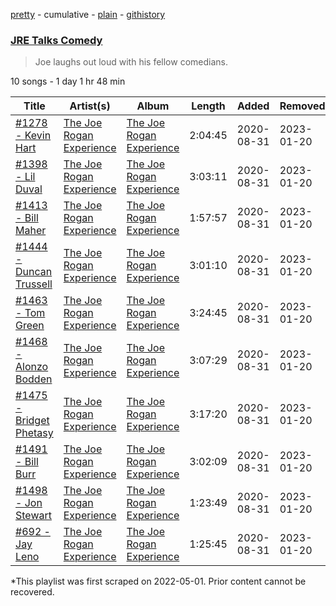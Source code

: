 [pretty](/playlists/pretty/37i9dQZF1DX0FpedkNl6M0.md) - cumulative - [plain](/playlists/plain/37i9dQZF1DX0FpedkNl6M0) - [githistory](https://github.githistory.xyz/mackorone/spotify-playlist-archive/blob/main/playlists/plain/37i9dQZF1DX0FpedkNl6M0)

### [JRE Talks Comedy](https://open.spotify.com/playlist/37i9dQZF1DX0FpedkNl6M0)

> Joe laughs out loud with his fellow comedians.

10 songs - 1 day 1 hr 48 min

| Title | Artist(s) | Album | Length | Added | Removed |
|---|---|---|---|---|---|
| [\#1278 \- Kevin Hart](https://open.spotify.com/episode/4VS7V8BOKfRgnQcd75tC2c) | [The Joe Rogan Experience](https://open.spotify.com/show/4rOoJ6Egrf8K2IrywzwOMk) | [The Joe Rogan Experience](https://open.spotify.com/show/4rOoJ6Egrf8K2IrywzwOMk) | 2:04:45 | 2020-08-31 | 2023-01-20 |
| [\#1398 \- Lil Duval](https://open.spotify.com/episode/1mIcV9hRNxftBReioVI7aY) | [The Joe Rogan Experience](https://open.spotify.com/show/4rOoJ6Egrf8K2IrywzwOMk) | [The Joe Rogan Experience](https://open.spotify.com/show/4rOoJ6Egrf8K2IrywzwOMk) | 3:03:11 | 2020-08-31 | 2023-01-20 |
| [\#1413 \- Bill Maher](https://open.spotify.com/episode/14K1V9u7GfJ48WabqeCMs5) | [The Joe Rogan Experience](https://open.spotify.com/show/4rOoJ6Egrf8K2IrywzwOMk) | [The Joe Rogan Experience](https://open.spotify.com/show/4rOoJ6Egrf8K2IrywzwOMk) | 1:57:57 | 2020-08-31 | 2023-01-20 |
| [\#1444 \- Duncan Trussell](https://open.spotify.com/episode/5e3835EgjWPQqw14l6WKNM) | [The Joe Rogan Experience](https://open.spotify.com/show/4rOoJ6Egrf8K2IrywzwOMk) | [The Joe Rogan Experience](https://open.spotify.com/show/4rOoJ6Egrf8K2IrywzwOMk) | 3:01:10 | 2020-08-31 | 2023-01-20 |
| [\#1463 \- Tom Green](https://open.spotify.com/episode/4XKcPK1twAopuT3vmFnial) | [The Joe Rogan Experience](https://open.spotify.com/show/4rOoJ6Egrf8K2IrywzwOMk) | [The Joe Rogan Experience](https://open.spotify.com/show/4rOoJ6Egrf8K2IrywzwOMk) | 3:24:45 | 2020-08-31 | 2023-01-20 |
| [\#1468 \- Alonzo Bodden](https://open.spotify.com/episode/3az3AOvlCiHh07G6h3WcJ6) | [The Joe Rogan Experience](https://open.spotify.com/show/4rOoJ6Egrf8K2IrywzwOMk) | [The Joe Rogan Experience](https://open.spotify.com/show/4rOoJ6Egrf8K2IrywzwOMk) | 3:07:29 | 2020-08-31 | 2023-01-20 |
| [\#1475 \- Bridget Phetasy](https://open.spotify.com/episode/0ToPccuUB4fBZ2cAbn74O7) | [The Joe Rogan Experience](https://open.spotify.com/show/4rOoJ6Egrf8K2IrywzwOMk) | [The Joe Rogan Experience](https://open.spotify.com/show/4rOoJ6Egrf8K2IrywzwOMk) | 3:17:20 | 2020-08-31 | 2023-01-20 |
| [\#1491 \- Bill Burr](https://open.spotify.com/episode/3pV1PEGGZHMM8LXLBZT2pL) | [The Joe Rogan Experience](https://open.spotify.com/show/4rOoJ6Egrf8K2IrywzwOMk) | [The Joe Rogan Experience](https://open.spotify.com/show/4rOoJ6Egrf8K2IrywzwOMk) | 3:02:09 | 2020-08-31 | 2023-01-20 |
| [\#1498 \- Jon Stewart](https://open.spotify.com/episode/6oliztzBe7AEO3y6az1FMY) | [The Joe Rogan Experience](https://open.spotify.com/show/4rOoJ6Egrf8K2IrywzwOMk) | [The Joe Rogan Experience](https://open.spotify.com/show/4rOoJ6Egrf8K2IrywzwOMk) | 1:23:49 | 2020-08-31 | 2023-01-20 |
| [\#692 \- Jay Leno](https://open.spotify.com/episode/1IUog2Ao0k7pcyu8DQc9nK) | [The Joe Rogan Experience](https://open.spotify.com/show/4rOoJ6Egrf8K2IrywzwOMk) | [The Joe Rogan Experience](https://open.spotify.com/show/4rOoJ6Egrf8K2IrywzwOMk) | 1:25:45 | 2020-08-31 | 2023-01-20 |

\*This playlist was first scraped on 2022-05-01. Prior content cannot be recovered.
